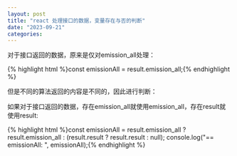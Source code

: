 ```yaml
---
layout: post
title: "react 处理接口的数据，变量存在与否的判断"
date: "2023-09-21"
categories: 
---
```

<p>对于接口返回的数据，原来是仅对emission_all处理：</p>
{% highlight html %}const emissionAll = result.emission_all;{% endhighlight %}
<p>但是不同的算法返回的内容是不同的，因此进行判断：</p>
<p>如果对于接口返回的数据，存在emission_all就使用emission_all，存在result就使用result:</p>
{% highlight html %}const emissionAll = result.emission_all ? result.emission_all : (result.result ? result.result : null);
console.log(&quot;== emissionAll: &quot;, emissionAll);{% endhighlight %}
<p>&nbsp;</p>
